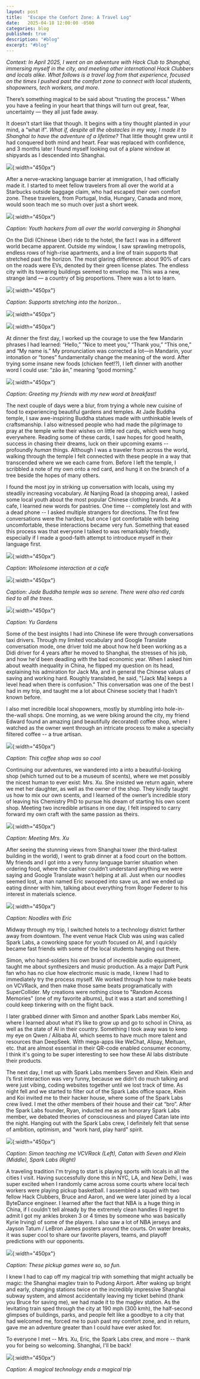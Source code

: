 ```yaml
---
layout: post
title:  "Escape the Comfort Zone: A Travel Log"
date:   2025-04-18 12:00:00 -0500
categories: blog
published: true
description: "#blog"
excerpt: "#blog"
---
```


*Context: In April 2025, I went on an adventure with Hack Club to Shanghai, immersing myself in the city, and meeting other international Hack Clubbers and locals alike. What follows is a travel log from that experience, focused on the times I pushed past the comfort zone to connect with local students, shopowners, tech workers, and more.*

There’s something magical to be said about “trusting the process." When you have a feeling in your heart that things will turn out great, fear, uncertainty — they all just fade away.

It doesn't start like that though. It begins with a tiny thought planted in your mind, a “what if”. *What if, despite all the obstacles in my way, I made it to Shanghai to have the adventure of a lifetime?* That little thought grew until it had conquered both mind and heart. Fear was replaced with confidence, and 3 months later I found myself looking out of a plane window at shipyards as I descended into Shanghai.

![](/assets/post2images/Shipyard_Plane_Cropped.jpg){:width="450px"}

After a nerve-wracking language barrier at immigration, I had officially made it. I started to meet fellow travelers from all over the world at a Starbucks outside baggage claim, who had escaped their own comfort zone. These travelers, from Portugal, India, Hungary, Canada and more, would soon teach me so much over just a short week.

![](/assets/post2images/Basecamp.JPG){:width="450px"}

*Caption: Youth hackers from all over the world converging in Shanghai*

On the Didi (Chinese Uber) ride to the hotel, the fact I was in a different world became apparent. Outside my window, I saw sprawling metropolis, endless rows of high-rise apartments, and a line of train supports that stretched past the horizon. The most glaring difference: about 90% of cars on the roads were EVs, denoted by their green license plates. The endless city with its towering buildings seemed to envelop me. This was a new, strange land — a country of big proportions. There was a lot to learn.

![](/assets/post2images/Supports_Horizon.JPG){:width="450px"}

*Caption: Supports stretching into the horizon…*

![](/assets/post2images/Moving_Vertical.JPG){:width="450px"}

![](/assets/post2images/Neighborhood_Vertical.JPG){:width="450px"}

At dinner the first day, I worked up the courage to use the few Mandarin phrases I had learned: “Hello,” “Nice to meet you,” “Thank you,” “This one,” and “My name is.” My pronunciation was corrected a lot—in Mandarin, your intonation or “tones” fundamentally change the meaning of the word. After trying some insane new foods (chicken feet!?), I left dinner with another word I could use: “zǎo ān,” meaning “good morning.”

![](/assets/post2images/Friends_At_Breakfast.JPG){:width="450px"}

*Caption: Greeting my friends with my new word at breakfast!*

The next couple of days were a blur, from trying a whole new cuisine of food to experiencing beautiful gardens and temples. At Jade Buddha temple, I saw awe-inspiring Buddha statues made with unthinkable levels of craftsmanship. I also witnessed people who had made the pilgrimage to pray at the temple write their wishes on little red cards, which were hung everywhere. Reading some of these cards, I saw hopes for good health, success in chasing their dreams, luck on their upcoming exams -- profoundly *human* things. Although I was a traveler from across the world, walking through the temple I felt connected with these people in a way that transcended where we we each came from. Before I left the temple, I scribbled a note of my own onto a red card, and hung it on the branch of a tree beside the hopes of many others.

I found the most joy in striking up conversation with locals, using my steadily increasing vocabulary. At Nanjing Road (a shopping area), I asked some local youth about the most popular Chinese clothing brands. At a cafe, I learned new words for pastries. One time -- completely lost and with a dead phone -- I asked multiple strangers for directions. The first few conversations were the hardest, but once I got comfortable with being uncomfortable, these interactions became very fun. Something that eased this process was that everyone I talked to was remarkably friendly, especially if I made a good-faith attempt to introduce myself in their language first.

![](/assets/post2images/Meeting_Barista.JPG){:width="450px"}

*Caption: Wholesome interaction at a cafe*

![](/assets/post2images/Temple_Composition.JPG){:width="450px"}

*Caption: Jade Buddha temple was so serene. There were also red cards tied to all the trees.*

![](/assets/post2images/Yu_Garden.JPG){:width="450px"}

*Caption: Yu Gardens*

Some of the best insights I had into Chinese life were through conversations taxi drivers. Through my limited vocabulary and Google Translate conversation mode, one driver told me about how he’d been working as a Didi driver for 4 years after he moved to Shanghai, the stresses of his job, and how he'd been deadling with the bad economic year. When I asked him about wealth inequality in China, he flipped my question on its head, explaining his admiration for Jack Ma, and in general the Chinese values of saving and working hard. Roughly translated, he said, "[Jack Ma] keeps a level head when there is confusion." This conversation was one of the best I had in my trip, and taught me a lot about Chinese society that I hadn't known before.

I also met incredible local shopowners, mostly by stumbling into hole-in-the-wall shops. One morning, as we were biking around the city, my friend Edward found an amazing (and beautifully decorated) coffee shop, where I watched as the owner went through an intricate process to make a specialty filtered coffee -- a true artisan.

![](/assets/post2images/Coffee_Shop.jpg){:width="450px"}

*Caption: This coffee shop was so cool*

Continuing our adventures, we wandered into a into a beautiful-looking shop (which turned out to be a museum of scents), where we met possibly the nicest human to ever exist: Mrs. Xu. She insisted we return again, where we met her daughter, as well as the owner of the shop. They kindly taught us how to mix our own scents, and I learned of the owner’s incredible story of leaving his Chemistry PhD to pursue his dream of starting his own scent shop. Meeting two incredible artisans in one day, I felt inspired to carry forward my own craft with the same passion as theirs.

![](/assets/post2images/Meeting_Mrs_Xu.JPG){:width="450px"}

*Caption: Meeting Mrs. Xu*

After seeing the stunning views from Shanghai tower (the third-tallest building in the world), I went to grab dinner at a food court on the bottom. My friends and I got into a very funny language barrier situation when ordering food, where the cashier couldn’t understand anything we were saying and Google Translate wasn’t helping at all. Just when our noodles seemed lost, a man named Eric swooped into save us, and we ended up eating dinner with him, talking about everything from Roger Federer to his interest in materials science.

![](/assets/post2images/Dinner_With_Eric.JPG){:width="450px"}

*Caption: Noodles with Eric*

Midway through my trip, I switched hotels to a technology district farther away from downtown. The event venue Hack Club was using was called Spark Labs, a coworking space for youth focused on AI, and I quickly became fast friends with some of the local students hanging out there.

Simon, who hand-solders his own brand of incredible audio equipment, taught me about synthesizers and music production. As a major Daft Punk fan who has no clue how electronic music is made, I knew I had to immediately try the process myself. We worked through how to make beats on VCVRack, and then make those same beats programatically with SuperCollider. My creations were nothing close to "Random Access Memories" (one of my favorite albums), but it was a start and something I could keep tinkering with on the flight back.

I later grabbed dinner with Simon and another Spark Labs member Koi, where I learned about what it’s like to grow up and go to school in China, as well as the state of AI in their country. Something I took away was to keep my eye on Qwen / Alibaba AI, which seems to have much more talent and resources than DeepSeek. With mega-apps like WeChat, Alipay, Meituan, etc. that are almost essential in their QR-code enabled consumer economy, I think it's going to be super interesting to see how these AI labs distribute their products.

The next day, I met up with Spark Labs members Seven and Klein. Klein and I’s first interaction was very funny, because we didn’t do much talking and were just vibing, coding websites together until we lost track of time. As night fell and we started to filter out of the Spark Labs office space, Klein and Koi invited me to their hacker house, where some of the Spark Labs crew lived. I met the other members of their house and their cat “bro”. After the Spark Labs founder, Ryan, inducted me as an honorary Spark Labs member, we debated theories of consciousness and played Catan late into the night. Hanging out with the Spark Labs crew, I definitely felt that sense of ambition, optimism, and "work hard, play hard" spirit.

![](/assets/post2images/Spark_Labs_Collated.jpg){:width="450px"}

*Caption: Simon teaching me VCVRack (Left), Catan with Seven and Klein (Middle), Spark Labs (Right)*

A traveling tradition I'm trying to start is playing sports with locals in all the cities I visit. Having successfully done this in NYC, LA, and New Delhi, I was super excited when I randomly came across some courts where local tech workers were playing pickup basketball. I assembled a squad with two fellow Hack Clubbers, Bruce and Aaron, and we were later joined by a local ByteDance engineer. I learned after the fact that NBA is a huge thing in China, if I couldn't tell already by the extremely clean handles (I regret to admit I got my ankles broken 3 or 4 times by someone who was basically Kyrie Irving) of some of the players. I also saw a lot of NBA jerseys and Jayson Tatum / LeBron James posters around the courts. On water breaks, it was super cool to share our favorite players, teams, and playoff predictions with our opponents.

![](/assets/post2images/Locals_Basketball.JPG){:width="450px"}

*Caption: These pickup games were so, so fun.*

I knew I had to cap off my magical trip with something that might actually be magic: the Shanghai maglev train to Pudong Airport. After waking up bright and early, changing stations twice on the incredibly impressive Shanghai subway system, and almost accidentally leaving my ticket behind (thank you Bruce for saving me), we had made it to the maglev station. As the levitating train sped through the city at 190 mph (300 kmh), the half-second glimpses of buildings, parks, and people felt like a goodbye to a city that had welcomed me, forced me to push past my comfort zone, and in return, gave me an adventure greater than I could have ever asked for.

To everyone I met -- Mrs. Xu, Eric, the Spark Labs crew, and more -- thank you for being so welcoming. Shanghai, I'll be back!

![](/assets/post2images/Maglev_Train_Cropped.jpg){:width="450px"}

*Caption: A magical technology ends a magical trip*